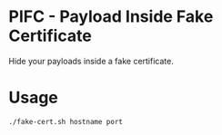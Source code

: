 # PIFC - Payload Inside Fake Certificate
Hide your payloads inside a fake certificate.

# Usage
```bash
./fake-cert.sh hostname port
```


